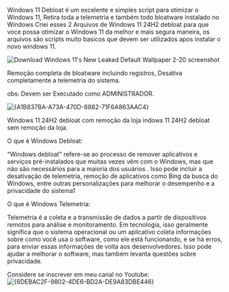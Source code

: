 Windows 11 Debloat é um excelente e simples script para otimizar o Windows 11, Retira toda a telemetria e também todo bloatware instalado no Windows
Criei esses 2 Arquivos de Windows 11 24H2 debloat para que voce possa otimizar o Windows 11 da melhor e mais segura maneira, os arquivos são scripts muito basicos que devem ser utilizados apos instalar o novo windows 11.

![Download Windows 11's New Leaked Default Wallpaper 2-20 screenshot](https://github.com/user-attachments/assets/0869799d-7072-40c6-9698-f037938ebe17)


Remoção completa de bloatware incluindo registros, Desativa completamente  a telemetria do sistema.

obs: Devem ser Executado como ADMINISTRADOR.

![{A1B837BA-A73A-470D-8882-71F6A863AAC4}](https://github.com/user-attachments/assets/756992f8-e1a8-406f-b1c0-4f78efa36f5a)

Windows 11 24H2 debloat com remoção da loja
indows 11 24H2 debloat sem remoção da loja.

O que é Windows Debloat: 

"Windows debloat" refere-se ao processo de remover aplicativos e serviços pré-instalados que muitas vezes vêm com o Windows, mas que não são necessários para a maioria dos usuários
. Isso pode incluir a desativação de telemetria, remoção de aplicativos como Bing da busca do Windows, entre outras personalizações para melhorar o desempenho e a privacidade do sistema1

O que é Windows Telemetria:

Telemetria é a coleta e a transmissão de dados a partir de dispositivos remotos para análise e monitoramento. Em tecnologia, isso geralmente significa que o sistema operacional ou um aplicativo coleta informações sobre como você usa o software, como ele está funcionando, e se há erros, para enviar essas informações de volta aos desenvolvedores. Isso pode ajudar a melhorar o software, mas também levanta questões sobre privacidade.

Considere se inscrever em meu canal no Youtube:
![{6DEBAC2F-9802-4DE6-BD2A-DE9A83DBE446}](https://github.com/user-attachments/assets/e04a2c84-1812-42dd-a9a0-088afd57ce8b)
